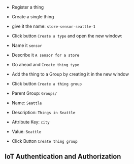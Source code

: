- Register a thing
- Create a single thing
- give it the name: `store-sensor-seattle-1`

- Click button `Create a type` and open the new window:
- Name it `sensor`
- Describe it `A sensor for a store`
- Go ahead and `Create thing type`

- Add the thing to a Group by creating it in the new window
- Click button `Create a thing group`
- Parent Group: `Groups/`
- Name: `Seattle`
- Description: `Things in Seattle`
- Attribute Key: `city`
- Value: `Seattle`
- Click Button `Create thing group`

## IoT Authentication and Authorization
